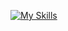 [![My Skills](https://skillicons.dev/icons?i=c,cpp,py,java,wordpress,html,css,vscode)](https://skillicons.dev)

